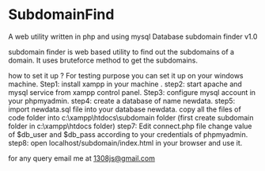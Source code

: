 # SubdomainFind
A web utility written in php and using mysql Database
subdomain finder v1.0

subdomain finder is web based utility to find out the subdomains of a domain.
It uses bruteforce method to get the subdomains.

how to set it up ?
For testing purpose you can set it up on your windows machine.
Step1:
install xampp in your machine .
step2:
start apache and mysql service from xampp control panel.
Step3:
configure mysql account in your phpmyadmin.
step4:
create a database of name newdata.
step5:
import newdata.sql file into your database newdata.
copy all the files of code folder into c:\xampp\htdocs\subdomain folder (first create subdomain folder in c:\xampp\htdocs folder) 
step7:
Edit connect.php file
change value of $db_user and $db_pass according to your credentials of phpmyadmin.
step8:
open localhost/subdomain/index.html in your browser and use it.


for any query email me at 1308js@gmail.com